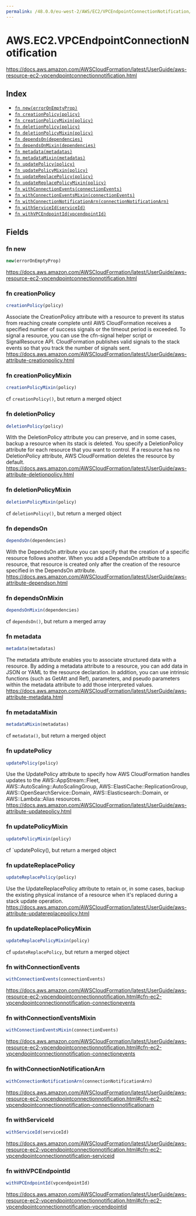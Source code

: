 ```yaml
---
permalink: /48.0.0/eu-west-2/AWS/EC2/VPCEndpointConnectionNotification/
---
```


# AWS.EC2.VPCEndpointConnectionNotification

https://docs.aws.amazon.com/AWSCloudFormation/latest/UserGuide/aws-resource-ec2-vpcendpointconnectionnotification.html

## Index

* [`fn new(errorOnEmptyProp)`](#fn-new)
* [`fn creationPolicy(policy)`](#fn-creationpolicy)
* [`fn creationPolicyMixin(policy)`](#fn-creationpolicymixin)
* [`fn deletionPolicy(policy)`](#fn-deletionpolicy)
* [`fn deletionPolicyMixin(policy)`](#fn-deletionpolicymixin)
* [`fn dependsOn(dependencies)`](#fn-dependson)
* [`fn dependsOnMixin(dependencies)`](#fn-dependsonmixin)
* [`fn metadata(metadatas)`](#fn-metadata)
* [`fn metadataMixin(metadatas)`](#fn-metadatamixin)
* [`fn updatePolicy(policy)`](#fn-updatepolicy)
* [`fn updatePolicyMixin(policy)`](#fn-updatepolicymixin)
* [`fn updateReplacePolicy(policy)`](#fn-updatereplacepolicy)
* [`fn updateReplacePolicyMixin(policy)`](#fn-updatereplacepolicymixin)
* [`fn withConnectionEvents(connectionEvents)`](#fn-withconnectionevents)
* [`fn withConnectionEventsMixin(connectionEvents)`](#fn-withconnectioneventsmixin)
* [`fn withConnectionNotificationArn(connectionNotificationArn)`](#fn-withconnectionnotificationarn)
* [`fn withServiceId(serviceId)`](#fn-withserviceid)
* [`fn withVPCEndpointId(vpcendpointId)`](#fn-withvpcendpointid)

## Fields

### fn new

```ts
new(errorOnEmptyProp)
```

https://docs.aws.amazon.com/AWSCloudFormation/latest/UserGuide/aws-resource-ec2-vpcendpointconnectionnotification.html

### fn creationPolicy

```ts
creationPolicy(policy)
```

Associate the CreationPolicy attribute with a resource to prevent its status from reaching create complete until AWS CloudFormation receives a specified number of success signals or the timeout period is exceeded. To signal a resource, you can use the cfn-signal helper script or SignalResource API. CloudFormation publishes valid signals to the stack events so that you track the number of signals sent. 
https://docs.aws.amazon.com/AWSCloudFormation/latest/UserGuide/aws-attribute-creationpolicy.html

### fn creationPolicyMixin

```ts
creationPolicyMixin(policy)
```

cf `creationPolicy()`, but return a merged object

### fn deletionPolicy

```ts
deletionPolicy(policy)
```

With the DeletionPolicy attribute you can preserve, and in some cases, backup a resource when its stack is deleted. You specify a DeletionPolicy attribute for each resource that you want to control. If a resource has no DeletionPolicy attribute, AWS CloudFormation deletes the resource by default. 
https://docs.aws.amazon.com/AWSCloudFormation/latest/UserGuide/aws-attribute-deletionpolicy.html

### fn deletionPolicyMixin

```ts
deletionPolicyMixin(policy)
```

cf `deletionPolicy()`, but return a merged object

### fn dependsOn

```ts
dependsOn(dependencies)
```

With the DependsOn attribute you can specify that the creation of a specific resource follows another. When you add a DependsOn attribute to a resource, that resource is created only after the creation of the resource specified in the DependsOn attribute. 
https://docs.aws.amazon.com/AWSCloudFormation/latest/UserGuide/aws-attribute-dependson.html

### fn dependsOnMixin

```ts
dependsOnMixin(dependencies)
```

cf `dependsOn()`, but return a merged array

### fn metadata

```ts
metadata(metadatas)
```

The metadata attribute enables you to associate structured data with a resource. By adding a metadata attribute to a resource, you can add data in JSON or YAML to the resource declaration. In addition, you can use intrinsic functions (such as GetAtt and Ref), parameters, and pseudo parameters within the metadata attribute to add those interpreted values. 
https://docs.aws.amazon.com/AWSCloudFormation/latest/UserGuide/aws-attribute-metadata.html

### fn metadataMixin

```ts
metadataMixin(metadatas)
```

cf `metadata()`, but return a merged object

### fn updatePolicy

```ts
updatePolicy(policy)
```

Use the UpdatePolicy attribute to specify how AWS CloudFormation handles updates to the AWS::AppStream::Fleet, AWS::AutoScaling::AutoScalingGroup, AWS::ElastiCache::ReplicationGroup, AWS::OpenSearchService::Domain, AWS::Elasticsearch::Domain, or AWS::Lambda::Alias resources. 
https://docs.aws.amazon.com/AWSCloudFormation/latest/UserGuide/aws-attribute-updatepolicy.html

### fn updatePolicyMixin

```ts
updatePolicyMixin(policy)
```

cf `updatePolicy(), but return a merged object

### fn updateReplacePolicy

```ts
updateReplacePolicy(policy)
```

Use the UpdateReplacePolicy attribute to retain or, in some cases, backup the existing physical instance of a resource when it's replaced during a stack update operation. 
https://docs.aws.amazon.com/AWSCloudFormation/latest/UserGuide/aws-attribute-updatereplacepolicy.html

### fn updateReplacePolicyMixin

```ts
updateReplacePolicyMixin(policy)
```

cf `updateReplacePolicy`, but return a merged object

### fn withConnectionEvents

```ts
withConnectionEvents(connectionEvents)
```

https://docs.aws.amazon.com/AWSCloudFormation/latest/UserGuide/aws-resource-ec2-vpcendpointconnectionnotification.html#cfn-ec2-vpcendpointconnectionnotification-connectionevents

### fn withConnectionEventsMixin

```ts
withConnectionEventsMixin(connectionEvents)
```

https://docs.aws.amazon.com/AWSCloudFormation/latest/UserGuide/aws-resource-ec2-vpcendpointconnectionnotification.html#cfn-ec2-vpcendpointconnectionnotification-connectionevents

### fn withConnectionNotificationArn

```ts
withConnectionNotificationArn(connectionNotificationArn)
```

https://docs.aws.amazon.com/AWSCloudFormation/latest/UserGuide/aws-resource-ec2-vpcendpointconnectionnotification.html#cfn-ec2-vpcendpointconnectionnotification-connectionnotificationarn

### fn withServiceId

```ts
withServiceId(serviceId)
```

https://docs.aws.amazon.com/AWSCloudFormation/latest/UserGuide/aws-resource-ec2-vpcendpointconnectionnotification.html#cfn-ec2-vpcendpointconnectionnotification-serviceid

### fn withVPCEndpointId

```ts
withVPCEndpointId(vpcendpointId)
```

https://docs.aws.amazon.com/AWSCloudFormation/latest/UserGuide/aws-resource-ec2-vpcendpointconnectionnotification.html#cfn-ec2-vpcendpointconnectionnotification-vpcendpointid